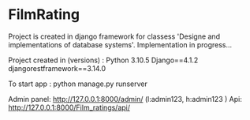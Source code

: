 # FilmRating
Project is created in django framework for classess 'Designe and implementations of database systems'. Implementation in progress... 

Project created in (versions) :
Python 3.10.5
Django==4.1.2
djangorestframework==3.14.0

To start app : python manage.py runserver 

Admin panel: http://127.0.0.1:8000/admin/ (l:admin123, h:admin123 )
Api: http://127.0.0.1:8000/Film_ratings/api/
